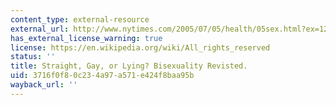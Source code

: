 ```yaml
---
content_type: external-resource
external_url: http://www.nytimes.com/2005/07/05/health/05sex.html?ex=1278216000&en=5a82f18cadf2ad83&ei=5088
has_external_license_warning: true
license: https://en.wikipedia.org/wiki/All_rights_reserved
status: ''
title: Straight, Gay, or Lying? Bisexuality Revisted.
uid: 3716f0f8-0c23-4a97-a571-e424f8baa95b
wayback_url: ''
---
```

